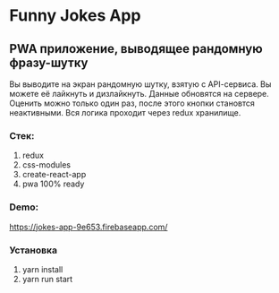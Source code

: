 # Funny Jokes App

## PWA приложение, выводящее рандомную фразу-шутку

Вы выводите на экран рандомную шутку, взятую с API-cервиса.
Вы можете её лайкнуть и дизлайкнуть. Данные обновятся на сервере.
Оценить можно только один раз, после этого кнопки становтся неактивными.
Вся логика проходит через redux хранилище.

### Стек:

1. redux
2. css-modules
3. create-react-app
4. pwa 100% ready

### Demo:

https://jokes-app-9e653.firebaseapp.com/

### Установка

1. yarn install
2. yarn run start
